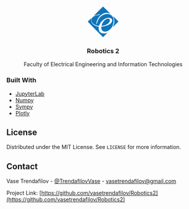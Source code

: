 <!-- PROJECT LOGO -->
<br />
<p align="center">
  <a href=https://feit.ukim.edu.mk/en/subject/robotics-2>
    <img src="images/logo.png" alt="Logo" width="80" height="80">
  </a>

  <h3 align="center">Robotics 2</h3>

  <p align="center">
    Faculty of Electrical Engineering and Information Technologies
  </p>
</p>

### Built With

* [JupyterLab](https://jupyter.org/)
* [Numpy](https://numpy.org/)
* [Sympy](https://www.sympy.org/en/index.html)
* [Plotly](https://plotly.com/)

<!-- LICENSE -->
## License

Distributed under the MIT License. See `LICENSE` for more information.

<!-- CONTACT -->
## Contact

Vase Trendafilov - [@TrendafilovVase](https://twitter.com/TrendafilovVase) - vasetrendafilov@gmail.com

Project Link: [https://github.com/vasetrendafilov/Robotics2](https://github.com/vasetrendafilov/Robotics2)

